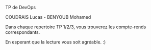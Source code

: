 TP de DevOps


COUDRAIS Lucas - BENYOUB Mohamed


Dans chaque repertoire TP 1/2/3, vous trouverez les compte-rends correspondants.


En esperant que la lecture vous soit agréable. :)
